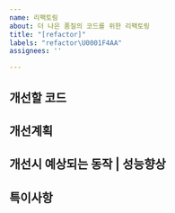 ```yaml
---
name: 리팩토링
about: 더 나은 품질의 코드를 위한 리팩토링
title: "[refactor]"
labels: "refactor\U0001F4AA"
assignees: ''

---
```


**개선할 코드**
---

**개선계획**
---

**개선시 예상되는 동작 | 성능향상**
---

**특이사항**
---
